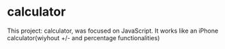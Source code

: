 # calculator
This project: calculator, was focused on JavaScript. It works like an iPhone calculator(wiyhout +/- and percentage functionalities)
